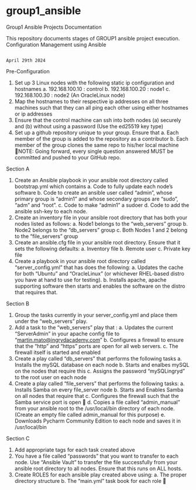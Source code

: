 # group1_ansible
Group1 Ansible Projects Documentation

This repository documents stages of GROUP1 ansible project execution. 
                    Configuration Management
                                           using Ansible

                                                                                      April 29th 2024




Pre-Configuration

   1. Set up 3 Linux nodes with the following static ip configuration and hostnames
          a. 192.168.100.10 : control
          b. 192.168.100.20 : node1
          c. 192.168.100.30 : node2 (An OracleLinux node)
   2. Map the hostnames to their respective ip addresses on all three machines such that they can all
      ping each other using either hostnames or ip addresses
   3. Ensure that the control machine can ssh into both nodes (a) securely and (b) without using a
      password (Use the ed25519 key type)
   4. Set up a github repository unique to your group. Ensure that
          a. Each member of the group is added to the repository as a contributor
          b. Each member of the group clones the same repo to his/her local machine
NOTE: Going forward, every single question answered MUST be committed and pushed to your
GitHub repo.

Section A

   1. Create an Ansible playbook in your ansible root directory called bootstrap.yml which contains
           a. Code to fully update each node’s software
           b. Code to create an ansible user called “admin”, whose primary group is “admin1” and
              whose secondary groups are “sudo”, “adm” and “root”.
           c. Code to make “admin1” a sudoer
           d. Code to add the ansible ssh-key to each node.
   2. Create an inventory file in your ansible root directory that has both your nodes listed as follows:
           a. Node1 belongs to the “web_servers” group
           b. Node2 belongs to the “db_servers” group
           c. Both Nodes 1 and 2 belong to the “file_servers” group
   3. Create an ansible.cfg file in your ansible root directory. Ensure that it sets the following defaults:
           a. Inventory file
           b. Remote user
           c. Private key file
   4. Create a playbook in your ansible root directory called “server_config.yml” that has does the
      following:
           a. Updates the cache for both “Ubuntu” and “OracleLinux” (or whichever RHEL-based
              distro you have at hand to use for testing).
           b. Installs apache, apache supporting software then starts and enables the software on the
              distro that requires that.



Section B

   1. Group the tasks currently in your server_config.yml and place them under the “web_servers”
      play.
   2. Add a task to the “web_servers” play that :
          a. Updates the current “ServerAdmin” in your apache config file to
              “martin.mato@ingrydacademy.com”
          b. Configures a firewall to ensure that the “http” and “https” ports are open for all web
              servers.
          c. The firewall itself is started and enabled
   3. Create a play called “db_servers” that performs the following tasks
          a. Installs the mySQL database on each node
          b. Starts and enalbes mySQL on the nodes that require this
          c. Assigns the password “mySQLingryd” to the root user on each node
   4. Create a play called “file_servers” that performs the following tasks:
          a. Installs Samba on every file_server node
          b. Starts and Enables Samba on all nodes that require that
          c. Configures the firewall such that the Samba service port is open
            d. Copies a file called “admin_manual” from your ansible root to the /usr/local/bin
               directory of each node. (Create an empty file called admin_manual for this purpose)
            e. Downloads Pycharm Community Edition to each node and saves it in /usr/local/bin



Section C

   1. Add appropriate tags for each task created above
   2. You have a file called “passwords” that you want to transfer to each node. Use “Ansible Vault”
      to transfer the file successfully from your ansible root directory to all nodes. Ensure that this
      runs on ALL hosts.
   3. Create ROLES for each ansible play created above using:
           a. The proper directory structure
           b. The “main.yml” task book for each role
